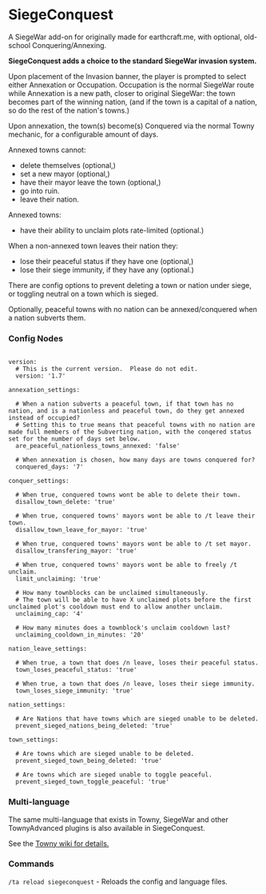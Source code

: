 # SiegeConquest
A SiegeWar add-on for originally made for earthcraft.me, with optional, old-school Conquering/Annexing.

**SiegeConquest adds a choice to the standard SiegeWar invasion system.**

Upon placement of the Invasion banner, the player is prompted to select either Annexation or Occupation. Occupation is the normal SiegeWar route while Annexation is a new path, closer to original SiegeWar: the town becomes part of the winning nation, (and if the town is a capital of a nation, so do the rest of the nation's towns.)

Upon annexation, the town(s) become(s) Conquered via the normal Towny mechanic, for a configurable amount of days.

Annexed towns cannot:
- delete themselves (optional,)
- set a new mayor (optional,)
- have their mayor leave the town (optional,)
- go into ruin.
- leave their nation.

Annexed towns:
- have their ability to unclaim plots rate-limited (optional.)

When a non-annexed town leaves their nation they:
- lose their peaceful status if they have one (optional,)
- lose their siege immunity, if they have any (optional.)

There are config options to prevent deleting a town or nation under siege, or toggling neutral on a town which is sieged.

Optionally, peaceful towns with no nation can be annexed/conquered when a nation subverts them.

### Config Nodes
```
  
version:
  # This is the current version.  Please do not edit.
  version: '1.7'
  
annexation_settings:
  
  # When a nation subverts a peaceful town, if that town has no nation, and is a nationless and peaceful town, do they get annexed instead of occupied?
  # Setting this to true means that peaceful towns with no nation are made full members of the Subverting nation, with the conqered status set for the number of days set below.
  are_peaceful_nationless_towns_annexed: 'false'
  
  # When annexation is chosen, how many days are towns conquered for?
  conquered_days: '7'
  
conquer_settings:
  
  # When true, conquered towns wont be able to delete their town.
  disallow_town_delete: 'true'
  
  # When true, conquered towns' mayors wont be able to /t leave their town.
  disallow_town_leave_for_mayor: 'true'
  
  # When true, conquered towns' mayors wont be able to /t set mayor.
  disallow_transfering_mayor: 'true'
  
  # When true, conquered towns' mayors wont be able to freely /t unclaim.
  limit_unclaiming: 'true'
  
  # How many townblocks can be unclaimed simultaneously.
  # The town will be able to have X unclaimed plots before the first unclaimed plot's cooldown must end to allow another unclaim.
  unclaiming_cap: '4'
  
  # How many minutes does a townblock's unclaim cooldown last?
  unclaiming_cooldown_in_minutes: '20'
  
nation_leave_settings:
  
  # When true, a town that does /n leave, loses their peaceful status.
  town_loses_peaceful_status: 'true'
  
  # When true, a town that does /n leave, loses their siege immunity.
  town_loses_siege_immunity: 'true'
  
nation_settings:
  
  # Are Nations that have towns which are sieged unable to be deleted.
  prevent_sieged_nations_being_deleted: 'true'
  
town_settings:
  
  # Are towns which are sieged unable to be deleted.
  prevent_sieged_town_being_deleted: 'true'
  
  # Are towns which are sieged unable to toggle peaceful.
  prevent_sieged_town_toggle_peaceful: 'true'
```

### Multi-language
The same multi-language that exists in Towny, SiegeWar and other TownyAdvanced plugins is also available in SiegeConquest.

See the [Towny wiki for details.](https://github.com/TownyAdvanced/Towny/wiki/How-Towny-Works#multi-language)


### Commands

`/ta reload siegeconquest` - Reloads the config and language files.
